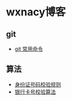 # wxnacy博客
## git
- [git 常用命令](/index.html?path=/doc/git/cmd.md)

## 算法
- [身份证号码校验规则](/index.html?path=/doc/algorithm/identity_verify.md)
- [银行卡号校验算法](/index.html?path=/doc/algorithm/bank_verify.md)

